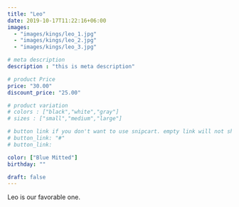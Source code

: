 ```yaml
---
title: "Leo"
date: 2019-10-17T11:22:16+06:00
images: 
  - "images/kings/leo_1.jpg"
  - "images/kings/leo_2.jpg"
  - "images/kings/leo_3.jpg"

# meta description
description : "this is meta description"

# product Price
price: "30.00"
discount_price: "25.00"

# product variation
# colors : ["black","white","gray"]
# sizes : ["small","medium","large"]

# button link if you don't want to use snipcart. empty link will not show button
# button_link: "#"
# button_link: 

color: ["Blue Mitted"]
birthday: ""

draft: false
---
```


Leo is our favorable one.